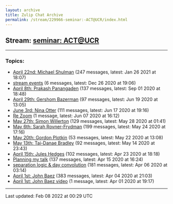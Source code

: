 ```yaml
---
layout: archive
title: Zulip Chat Archive
permalink: /stream/229966-seminar:-ACT@UCR/index.html
---
```


## Stream: [seminar: ACT@UCR](https://mattecapu.github.io/ct-zulip-archive/stream/229966-seminar:-ACT@UCR/index.html)
---

### Topics:

* [April 22nd: Michael Shulman](topic/April.2022nd.3A.20Michael.20Shulman.html) (247 messages, latest: Jan 26 2021 at 18:07)
* [stream events](topic/stream.20events.html) (6 messages, latest: Dec 26 2020 at 19:06)
* [April 8th: Prakash Panangaden](topic/April.208th.3A.20Prakash.20Panangaden.html) (137 messages, latest: Sep 01 2020 at 18:48)
* [April 29th: Gershom Bazerman](topic/April.2029th.3A.20Gershom.20Bazerman.html) (97 messages, latest: Jun 19 2020 at 13:05)
* [June 3rd: Nina Otter](topic/June.203rd.3A.20Nina.20Otter.html) (111 messages, latest: Jun 17 2020 at 19:16)
* [Re Zoom](topic/Re.20Zoom.html) (1 message, latest: Jun 07 2020 at 16:12)
* [May 27th: Simon Willerton](topic/May.2027th.3A.20Simon.20Willerton.html) (129 messages, latest: May 28 2020 at 01:41)
* [May 6th: Sarah Rovner-Frydman](topic/May.206th.3A.20Sarah.20Rovner-Frydman.html) (199 messages, latest: May 24 2020 at 17:16)
* [May 20th: Gordon Plotkin](topic/May.2020th.3A.20Gordon.20Plotkin.html) (53 messages, latest: May 22 2020 at 13:08)
* [May 13th: Tai-Danae Bradley](topic/May.2013th.3A.20Tai-Danae.20Bradley.html) (92 messages, latest: May 14 2020 at 23:43)
* [April 15th: Jules Hedges](topic/April.2015th.3A.20Jules.20Hedges.html) (102 messages, latest: Apr 23 2020 at 18:18)
* [Planning my talk](topic/Planning.20my.20talk.html) (137 messages, latest: Apr 15 2020 at 16:24)
* [separation logic & day convolution](topic/separation.20logic.20.26.20day.20convolution.html) (181 messages, latest: Apr 06 2020 at 03:14)
* [April 1st: John Baez](topic/April.201st.3A.20John.20Baez.html) (383 messages, latest: Apr 04 2020 at 21:03)
* [April 1st: John Baez video](topic/April.201st.3A.20John.20Baez.20video.html) (1 message, latest: Apr 01 2020 at 19:17)

<hr><p>Last updated: Feb 08 2022 at 00:29 UTC</p>